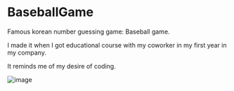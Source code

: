# BaseballGame

Famous korean number guessing game: Baseball game.

I made it when I got educational course with my coworker in my first year in my company.

It reminds me of my desire of coding.

![image](https://user-images.githubusercontent.com/54479310/89038391-3b723500-d37b-11ea-8361-e8900a5e193b.png)
